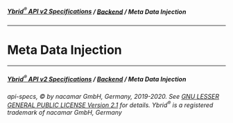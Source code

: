 ##### [**Ybrid<sup>®</sup> API v2 Specifications**](../../) / [**Backend**](../) / Meta Data Injection
---

# Meta Data Injection


---
##### [**Ybrid<sup>®</sup> API v2 Specifications**](../../) / [**Backend**](../) / Meta Data Injection
###### api-specs, © by nacamar GmbH, Germany, 2019-2020. See [GNU LESSER GENERAL PUBLIC LICENSE Version 2.1](/LICENSE) for details. Ybrid<sup>®</sup> is a registered trademark of nacamar GmbH, Germany 
